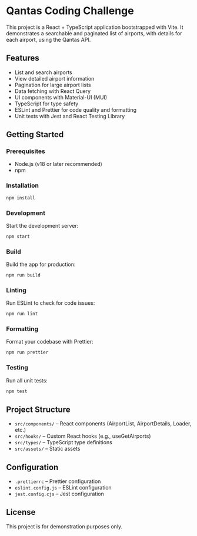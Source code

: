 # Qantas Coding Challenge

This project is a React + TypeScript application bootstrapped with Vite. It demonstrates a searchable and paginated list of airports, with details for each airport, using the Qantas API.

## Features
- List and search airports
- View detailed airport information
- Pagination for large airport lists
- Data fetching with React Query
- UI components with Material-UI (MUI)
- TypeScript for type safety
- ESLint and Prettier for code quality and formatting
- Unit tests with Jest and React Testing Library

## Getting Started

### Prerequisites
- Node.js (v18 or later recommended)
- npm

### Installation
```bash
npm install
```

### Development
Start the development server:
```bash
npm start
```

### Build
Build the app for production:
```bash
npm run build
```

### Linting
Run ESLint to check for code issues:
```bash
npm run lint
```

### Formatting
Format your codebase with Prettier:
```bash
npm run prettier
```

### Testing
Run all unit tests:
```bash
npm test
```

## Project Structure
- `src/components/` – React components (AirportList, AirportDetails, Loader, etc.)
- `src/hooks/` – Custom React hooks (e.g., useGetAirports)
- `src/types/` – TypeScript type definitions
- `src/assets/` – Static assets

## Configuration
- `.prettierrc` – Prettier configuration
- `eslint.config.js` – ESLint configuration
- `jest.config.cjs` – Jest configuration

## License
This project is for demonstration purposes only.
